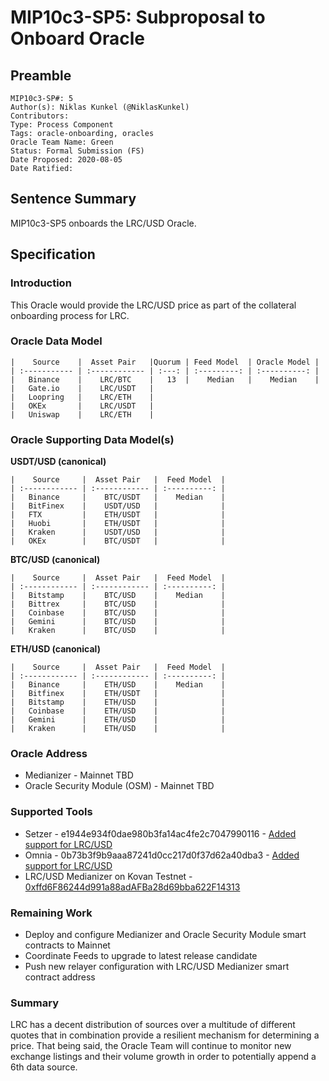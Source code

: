 # MIP10c3-SP5: Subproposal to Onboard Oracle

## Preamble
```
MIP10c3-SP#: 5
Author(s): Niklas Kunkel (@NiklasKunkel)
Contributors:
Type: Process Component
Tags: oracle-onboarding, oracles
Oracle Team Name: Green
Status: Formal Submission (FS)
Date Proposed: 2020-08-05
Date Ratified:
```
## Sentence Summary
MIP10c3-SP5 onboards the LRC/USD Oracle.

## Specification

### Introduction

This Oracle would provide the LRC/USD price as part of the collateral onboarding process for LRC.

### Oracle Data Model 

    |    Source    |  Asset Pair   |Quorum | Feed Model  | Oracle Model |
    | :----------- | :------------ | :---: | :---------: | :----------: |
    |   Binance    |    LRC/BTC    |   13  |    Median   |    Median    |
    |   Gate.io    |    LRC/USDT   | 
    |   Loopring   |    LRC/ETH    |
    |   OKEx       |    LRC/USDT   |
    |   Uniswap    |    LRC/ETH    |


### Oracle Supporting Data Model(s)

**USDT/USD (canonical)**

    |    Source     |  Asset Pair   |  Feed Model  |
    | :------------ | :------------ | :----------: | 
    |   Binance     |    BTC/USDT   |    Median    |
    |   BitFinex    |    USDT/USD   |              |
    |   FTX         |    ETH/USDT   |              |
    |   Huobi       |    ETH/USDT   |              |
    |   Kraken      |    USDT/USD   |              |
    |   OKEx        |    BTC/USDT   |              |

 **BTC/USD (canonical)**

    |    Source     |  Asset Pair   |  Feed Model  |
    | :------------ | :------------ | :----------: | 
    |   Bitstamp    |    BTC/USD    |    Median    |
    |   Bittrex     |    BTC/USD    |              |
    |   Coinbase    |    BTC/USD    |              |
    |   Gemini      |    BTC/USD    |              |
    |   Kraken      |    BTC/USD    |              |

**ETH/USD (canonical)**

    |    Source     |  Asset Pair   |  Feed Model  |
    | :------------ | :------------ | :----------: | 
    |   Binance     |    ETH/USD    |    Median    |
    |   Bitfinex    |    ETH/USDT   |              |
    |   Bitstamp    |    ETH/USD    |              |
    |   Coinbase    |    ETH/USD    |              |
    |   Gemini      |    ETH/USD    |              |
    |   Kraken      |    ETH/USD    |              |
 
### Oracle Address
- Medianizer - Mainnet TBD
- Oracle Security Module (OSM) - Mainnet TBD
    
### Supported Tools
- Setzer - e1944e934f0dae980b3fa14ac4fe2c7047990116 - [Added support for LRC/USD](https://github.com/makerdao/setzer-mcd/blob/e1944e934f0dae980b3fa14ac4fe2c7047990116/libexec/setzer/setzer-price-lrcusd)
- Omnia - 0b73b3f9b9aaa87241d0cc217d0f37d62a40dba3 - [Added support for LRC/USD](https://github.com/makerdao/oracles-v2/commit/0b73b3f9b9aaa87241d0cc217d0f37d62a40dba3)
- LRC/USD Medianizer on Kovan Testnet - [0xffd6F86244d991a88adAFBa28d69bba622F14313](https://kovan.etherscan.io/address/0xffd6f86244d991a88adafba28d69bba622f14313)

### Remaining Work

- Deploy and configure Medianizer and Oracle Security Module smart contracts to Mainnet
- Coordinate Feeds to upgrade to latest release candidate
- Push new relayer configuration with LRC/USD Medianizer smart contract address

### Summary

LRC has a decent distribution of sources over a multitude of different quotes that in combination provide a resilient mechanism for determining a price. That being said, the Oracle Team will continue to monitor new exchange listings and their volume growth in order to potentially append a 6th data source.
